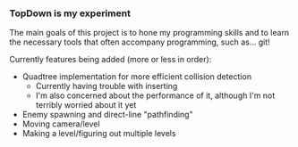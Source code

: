 ### TopDown is my experiment

The main goals of this project is to hone my programming skills and to learn the necessary tools that often accompany programming, such as... git!

Currently features being added (more or less in order):
- Quadtree implementation for more efficient collision detection
  - Currently having trouble with inserting
  - I'm also concerned about the performance of it, although I'm not terribly worried about it yet
- Enemy spawning and direct-line "pathfinding"
- Moving camera/level
- Making a level/figuring out multiple levels